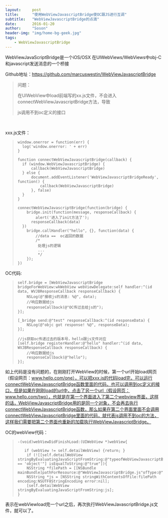 ```yaml
---
layout:     post
title:      "使用WebViewJavascriptBridge使OC跟JS进行互调"
subtitle:   "WebViewJavascriptBridge的点滴"
date:       2016-01-20
author:     "Soson"
header-img: "img/home-bg-geek.jpg"
tags:
    - WebViewJavascriptBridge
---
```




WebViewJavaScriptBridge是一个iOS/OSX 在UIWebViews/WebViews中obj-C和javascript发送消息的一个桥接

Github地址：https://github.com/marcuswestin/WebViewJavascriptBridge



> 问题：
> 
> 在UIWebView中load前端写的xx.js文件，不会进入connectWebViewJavascriptBridge方法，导致
> 
> js调用不到oc定义的接口

​     

 xxx.js文件：

> ``` 
> window.onerror = function(err) {
> 	log('window.onerror: ' + err)
> }
> ```
> 
> ``` 
> function connectWebViewJavascriptBridge(callback) {
> 	if (window.WebViewJavascriptBridge) {
> 		callback(WebViewJavascriptBridge)
> 	} else {
> 		document.addEventListener('WebViewJavascriptBridgeReady', function() {
> 			callback(WebViewJavascriptBridge)
> 		}, false)
> 	}
> }
> ```
> 
> ``` 
> connectWebViewJavascriptBridge(function(bridge) {
>     bridge.init(function(message, responseCallback) {
>         alert('进入了init方法了');
> 		responseCallback(data)
> 	})
>     bridge.callHandler("hello", {}, function(data) {
>         //data ==  oc返回的数据
>         /*
>          处理js的逻辑
>          ...
>          */
>     });
> })
> ```

OC代码:

> ``` 
> self.bridge = [WebViewJavascriptBridge bridgeForWebView:wkWebView webViewDelegate:self handler:^(id data, WVJBResponseCallback responseCallback) {
>     NSLog(@"接收js的消息: %@", data);
>     //响应数据给js
>     responseCallback(@"OC传过去给js的");
> }];
> 
> [_bridge send:@"test" responseCallback:^(id responseData) {
>     NSLog(@"objc got response! %@", responseData);
> }];
> 
> //js获取oc传递过去的版本号，hello跟js文件对应
> [self.bridge registerHandler:@"hello" handler:^(id data, WVJBResponseCallback responseCallback) {
>     //响应数据给js
>     responseCallback(@"hello");
> }];
> ```

如上代码是没有问题的，在刚刚打开WebView的时候，第一个url开始load网页（假设网页：www.hello.com/one），可以把xxx.js的代码load完，可以运行connectWebViewJavascriptBridge函数里面的代码，也可以调用到oc定义的接口，但是如果在刚刚load的url中，点击了另一个url（假设网页：www.hello.com/two），也就是在第一个界面进入了第二个webview界面，这样的话，WebViewJavascriptBridge用的是同一个对象，不会再去执行connectWebViewJavascriptBridge函数，那么如果在第二个界面里面不会调用connectWebViewJavascriptBridge里面的代码，就代表js调用不到oc的方法，这样我们需要把第二个界面也重新的加载执行WebViewJavascriptBridge。



OC的webView代码：

> ``` 
> -(void)webViewDidFinishLoad:(UIWebView *)webView{
> 
>    if (webView != self.detailWebView) {return; }
>     if (![[self.detailWebView         stringByEvaluatingJavaScriptFromString:@"typeofWebViewJavascriptBridge == 'object'"] isEqualToString:@"true"]){
>     NSString *filePath = [[NSBundle mainBundle]pathForResource:@"WebViewJavascriptBridge.js"ofType:@"txt"];
>     NSString *js = [NSString stringWithContentsOfFile:filePath encoding:NSUTF8StringEncoding error:nil];
>     [self.detailWebView stringByEvaluatingJavaScriptFromString:js];
> }
> ```

表示在webViewload完一个url之后，再次执行WebViewJavascriptBridge.js文件，就可以了。